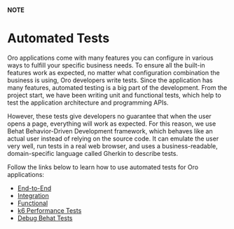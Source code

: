 #### NOTE
<a id="index-0"></a>

<a id="automated-test"></a>

# Automated Tests

Oro applications come with many features you can configure in various ways to fulfill your specific business needs. To ensure all the built-in features work as expected, no matter what configuration combination the business is using, Oro developers write tests. Since the application has many features, automated testing is a big part of the development. From the project start, we have been writing unit and functional tests, which help to test the application architecture and programming APIs.

However, these tests give developers no guarantee that when the user opens a page, everything will work as expected. For this reason, we use Behat Behavior-Driven Development framework, which behaves like an actual user instead of relying on the source code. It can emulate the user very well, run tests in a real web browser, and uses a business-readable, domain-specific language called Gherkin to describe tests.

Follow the links below to learn how to use automated tests for Oro applications:

* [End-to-End](e2e.md)
* [Integration](behat.md)
* [Functional](functional.md)
* [k6 Performance Tests](k6-performance-tests.md)
* [Debug Behat Tests](debug-behat-tests.md)
